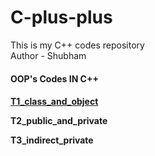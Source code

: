 # C-plus-plus
This is my C++ codes repository <br>
Author - Shubham
<h4>OOP's Codes IN C++<h4>
<p><a href=""> T1_class_and_object </a><p>
<p>T2_public_and_private<p>
<p>T3_indirect_private<p>

